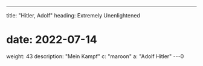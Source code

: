 ---
title: "Hitler, Adolf"
heading: Extremely Unenlightened
# date: 2022-07-14
weight: 43
description: "Mein Kampf"
c: "maroon"
a: "Adolf Hitler"
---0


